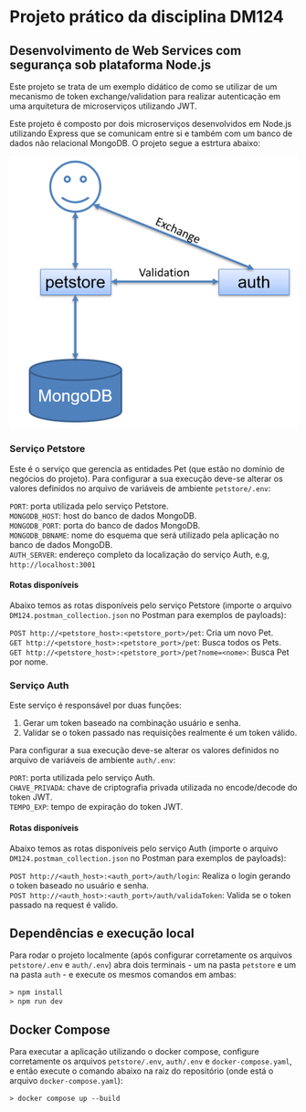 # Projeto prático da disciplina DM124
## Desenvolvimento de Web Services com segurança sob plataforma Node.js

Este projeto se trata de um exemplo didático de como se utilizar de um mecanismo de token exchange/validation para realizar autenticação em uma arquitetura de microserviços utilizando JWT.  

Este projeto é composto por dois microserviços desenvolvidos em Node.js utilizando Express que se comunicam entre si e também com um banco de dados não relacional MongoDB. O projeto segue a estrtura abaixo:  

![Estrutura do projeto](docs/img/diagrama.png)

### Serviço Petstore

Este é o serviço que gerencia as entidades Pet (que estão no domínio de negócios do projeto). Para configurar a sua execução deve-se alterar os valores definidos no arquivo de variáveis de ambiente `petstore/.env`:  

`PORT`: porta utilizada pelo serviço Petstore.  
`MONGODB_HOST`: host do banco de dados MongoDB.  
`MONGODB_PORT`: porta do banco de dados MongoDB.  
`MONGODB_DBNAME`: nome do esquema que será utilizado pela aplicação no banco de dados MongoDB.  
`AUTH_SERVER`: endereço completo da localização do serviço Auth, e.g, `http://localhost:3001`  

#### Rotas disponíveis

Abaixo temos as rotas disponíveis pelo serviço Petstore (importe o arquivo `DM124.postman_collection.json` no Postman para exemplos de payloads):

`POST http://<petstore_host>:<petstore_port>/pet`: Cria um novo Pet.  
`GET http://<petstore_host>:<petstore_port>/pet`: Busca todos os Pets.  
`GET http://<petstore_host>:<petstore_port>/pet?nome=<nome>`: Busca Pet por nome.  

### Serviço Auth

Este serviço é responsável por duas funções:  
1) Gerar um token baseado na combinação usuário e senha.  
2) Validar se o token passado nas requisições realmente é um token válido.  

Para configurar a sua execução deve-se alterar os valores definidos no arquivo de variáveis de ambiente `auth/.env`:  

`PORT`: porta utilizada pelo serviço Auth.  
`CHAVE_PRIVADA`: chave de criptografia privada utilizada no encode/decode do token JWT.  
`TEMPO_EXP`: tempo de expiração do token JWT.  

#### Rotas disponíveis

Abaixo temos as rotas disponíveis pelo serviço Auth (importe o arquivo `DM124.postman_collection.json` no Postman para exemplos de payloads):

`POST http://<auth_host>:<auth_port>/auth/login`: Realiza o login gerando o token baseado no usuário e senha.  
`POST http://<auth_host>:<auth_port>/auth/validaToken`: Valida se o token passado na request é valido.  

## Dependências e execução local

Para rodar o projeto localmente (após configurar corretamente os arquivos `petstore/.env` e `auth/.env`) abra dois terminais - um na pasta `petstore` e um na pasta `auth` - e execute os mesmos comandos em ambas:

```shell
> npm install
> npm run dev
```

## Docker Compose

Para executar a aplicação utilizando o docker compose, configure corretamente os arquivos `petstore/.env`, `auth/.env` e `docker-compose.yaml`, e então execute o comando abaixo na raiz do repositório (onde está o arquivo `docker-compose.yaml`):

```shell
> docker compose up --build
```